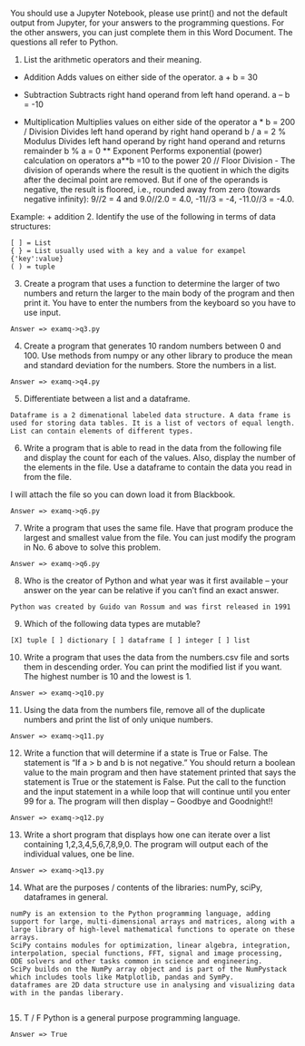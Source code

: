 You should use a Jupyter Notebook, please use print() and not the default output from Jupyter, for your answers to the programming questions.  For the other answers, you can just complete them in this Word Document.  The questions all refer to Python.

1. List the arithmetic operators and their meaning.
+ Addition Adds values on either side of the operator. a + b = 30
- Subtraction Subtracts right hand operand from left hand operand.  a – b = -10
* Multiplication  Multiplies values on either side of the operator  a * b = 200
/ Division  Divides left hand operand by right hand operand b / a = 2
% Modulus Divides left hand operand by right hand operand and returns remainder b % a = 0
** Exponent Performs exponential (power) calculation on operators a**b =10 to the power 20
//  Floor Division - The division of operands where the result is the quotient in which the digits after the decimal point are removed. But if one of the operands is negative, the result is floored, i.e., rounded away from zero (towards negative infinity):  9//2 = 4 and 9.0//2.0 = 4.0, -11//3 = -4, -11.0//3 = -4.0. 

Example: +  addition
2. Identify the use of the following in terms of data structures:
```
[ ] = List
{ } = List usually used with a key and a value for exampel {'key':value}
( ) = tuple
```
3. Create a program that uses a function to determine the larger of two numbers and return the larger to the main body of the program and then print it.  You have to enter the numbers from the keyboard so you have to use input.
```
Answer => examq->q3.py
```
4. Create a program that generates 10 random numbers between 0 and 100.  Use methods from numpy or any other library to produce the mean and standard deviation for the numbers.  Store the numbers in a list.
```
Answer => examq->q4.py
```
5. Differentiate between a list and a dataframe.

```
Dataframe is a 2 dimenational labeled data structure. A data frame is used for storing data tables. It is a list of vectors of equal length. List can contain elements of different types.
```
 

6. Write a program that is able to read in the data from the following file and display the count for each of the values.  Also, display the number of the elements in the file.  Use a dataframe to contain the data you read in from the file.

I will attach the file so you can down load it from Blackbook.

```
Answer => examq->q6.py
```


7. Write a program that uses the same file.  Have that program produce the largest and smallest value from the file.  You can just modify the program in No. 6 above to solve this problem.

```
Answer => examq->q6.py
```



8. Who is the creator of Python and what year was it first available – your answer on the year can be relative if you can’t find an exact answer.

```
Python was created by Guido van Rossum and was first released in 1991
```

9. Which of the following data types are mutable?
```
[X] tuple [ ] dictionary [ ] dataframe [ ] integer [ ] list
```
10. Write a program that uses the data from the numbers.csv file and sorts them in descending order.  You can print the modified list if you want.  The highest number is 10 and the lowest is 1.

```
Answer => examq->q10.py
```


11. Using the data from the numbers file, remove all of the duplicate numbers and print the list of only unique numbers.

```
Answer => examq->q11.py
```


12. Write a function that will determine if a state is True or False.   The statement is “If a > b and b is not negative.”  You should return a boolean value to the main program and then have statement printed that says the statement is True or the statement is False.  Put the call to the function and the input statement in a while loop that will continue until you enter 99 for a.  The program will then display – Goodbye and Goodnight!!

```
Answer => examq->q12.py
```


13. Write a short program that displays how one can iterate over a list containing 1,2,3,4,5,6,7,8,9,0.
The program will output each of the individual values, one be line.

```
Answer => examq->q13.py
```


14. What are the purposes / contents of the libraries: numPy, sciPy, dataframes in general.

```
numPy is an extension to the Python programming language, adding support for large, multi-dimensional arrays and matrices, along with a large library of high-level mathematical functions to operate on these arrays. 
SciPy contains modules for optimization, linear algebra, integration, interpolation, special functions, FFT, signal and image processing, ODE solvers and other tasks common in science and engineering.
SciPy builds on the NumPy array object and is part of the NumPystack which includes tools like Matplotlib, pandas and SymPy. 
dataframes are 2D data structure use in analysing and visualizing data with in the pandas liberary.


```

15. T / F Python is a general purpose programming language.

```
Answer => True
```
